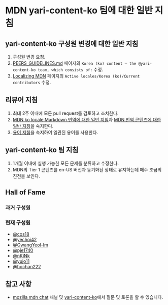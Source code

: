# MDN yari-content-ko 팀에 대한 일반 지침 

## yari-content-ko 구성원 변경에 대한 일반 지침

1. 구성원 변경 요청.
2. [PEERS_GUIDELINES.md](https://github.com/mdn/translated-content/blob/main/PEERS_GUIDELINES.md) 페이지의 `Korea (ko) content — the @yari-content-ko team, which consists of:` 수정.
3. [Localizing MDN](https://developer.mozilla.org/en-US/docs/MDN/Contribute/Localize) 페이지의 `Active locales/Korea (ko)/Current contributors` 수정.

## 리뷰어 지침

1. 최대 2주 이내에 모든 pull request를 검토하고 조치한다.
2. [MDN ko locale Markdown 번역에 대한 일반 지침](https://github.com/mdn/translated-content/blob/main/docs/ko/markdown-guide.md)과 [MDN 번역 콘텐츠에 대한 일반 지침](https://github.com/mdn/translated-content/blob/main/docs/ko/translation-guide.md)을 숙지한다.
3. [용어 지침](https://github.com/mdn/translated-content/blob/main/docs/ko/translation-guide.md#%EC%9A%A9%EC%96%B4-%EC%A7%80%EC%B9%A8)을 숙지하여 일관된 용어를 사용한다.

## yari-content-ko 팀 지침

1. 1개월 이내에 실행 가능한 모든 문제를 분류하고 수정한다.
2. MDN의 Tier 1 콘텐츠를 en-US 버전과 동기화된 상태로 유지하는데 매주 조금의 진전을 보인다.

## Hall of Fame

### 과거 구성원

### 현재 구성원

- [@cos18](https://github.com/cos18)
- [@yechoi42](https://github.com/yechoi42)
- [@GwangYeol-Im](https://github.com/GwangYeol-Im)
- [@pje1740](https://github.com/pje1740)
- [@nKiNk](https://github.com/nKiNk)
- [@yujo11](https://github.com/yujo11)
- [@hochan222](https://github.com/hochan222)

## 참고 사항

- [mozilla mdn chat](https://chat.mozilla.org/#/room/#mdn:mozilla.org) 채널 및 [yari-content-ko](https://github.com/orgs/mdn/teams/yari-content-ko)에서 질문 및 토론을 할 수 있습니다.
